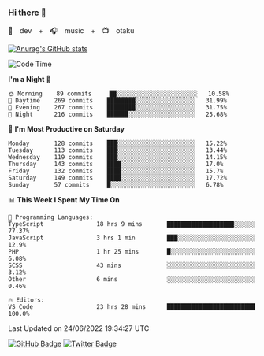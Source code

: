 ### Hi there 👋

🚀　dev　+　🎧　music　+　📺　otaku


[![Anurag's GitHub stats](https://github-readme-stats.vercel.app/api?username=koheitasaka&count_private=true&show_icons=true&theme=monokai)](https://github.com/koheitasaka/github-readme-stats)

<!--START_SECTION:waka-->
![Code Time](http://img.shields.io/badge/Code%20Time-0%20secs-blue)

**I'm a Night 🦉** 

```text
🌞 Morning    89 commits     ██░░░░░░░░░░░░░░░░░░░░░░░   10.58% 
🌆 Daytime    269 commits    ████████░░░░░░░░░░░░░░░░░   31.99% 
🌃 Evening    267 commits    ████████░░░░░░░░░░░░░░░░░   31.75% 
🌙 Night      216 commits    ██████░░░░░░░░░░░░░░░░░░░   25.68%

```
📅 **I'm Most Productive on Saturday** 

```text
Monday       128 commits    ███░░░░░░░░░░░░░░░░░░░░░░   15.22% 
Tuesday      113 commits    ███░░░░░░░░░░░░░░░░░░░░░░   13.44% 
Wednesday    119 commits    ███░░░░░░░░░░░░░░░░░░░░░░   14.15% 
Thursday     143 commits    ████░░░░░░░░░░░░░░░░░░░░░   17.0% 
Friday       132 commits    ████░░░░░░░░░░░░░░░░░░░░░   15.7% 
Saturday     149 commits    ████░░░░░░░░░░░░░░░░░░░░░   17.72% 
Sunday       57 commits     █░░░░░░░░░░░░░░░░░░░░░░░░   6.78%

```


📊 **This Week I Spent My Time On** 

```text
💬 Programming Languages: 
TypeScript               18 hrs 9 mins       ███████████████████░░░░░░   77.37% 
JavaScript               3 hrs 1 min         ███░░░░░░░░░░░░░░░░░░░░░░   12.9% 
PHP                      1 hr 25 mins        █░░░░░░░░░░░░░░░░░░░░░░░░   6.08% 
SCSS                     43 mins             ░░░░░░░░░░░░░░░░░░░░░░░░░   3.12% 
Other                    6 mins              ░░░░░░░░░░░░░░░░░░░░░░░░░   0.46%

🔥 Editors: 
VS Code                  23 hrs 28 mins      █████████████████████████   100.0%

```


 Last Updated on 24/06/2022 19:34:27 UTC
<!--END_SECTION:waka-->

[![GitHub Badge](https://img.shields.io/badge/GitHub-100000?style=for-the-badge&logo=github&logoColor=white)](https://github.com/koheitasaka)
[![Twitter Badge](https://img.shields.io/badge/Twitter-1DA1F2?style=for-the-badge&logo=twitter&logoColor=white)](https://twitter.com/sleep_asleep_)
